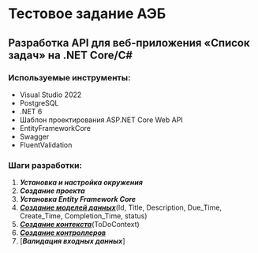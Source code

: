 # Тестовое задание АЭБ
 
## Разработка API для веб-приложения «Список задач» на .NET Core/C#

### Используемые инструменты:

- Visual Studio 2022
- PostgreSQL
- .NET 6
- Шаблон проектирования ASP.NET Core Web API
- EntityFrameworkCore
- Swagger
- FluentValidation

### Шаги разработки:

1. ***Установка и настройка окружения***
2. ***Создание проекта***
3. ***Установка Entity Framework Core***
4. [***Создание моделей данных***](test_aeb/test_aeb/Models/ToDo_model.cs)(Id, Title, Description, Due_Time, Create_Time, Completion_Time, status)
5. [***Создание контекста***](test_aeb/test_aeb/Context/ToDo_Context.cs)(ToDoContext)
6. [***Создание контроллеров***](test_aeb/test_aeb/Controllers/ToDoController.cs)
7. [***Валидация входных данных***]